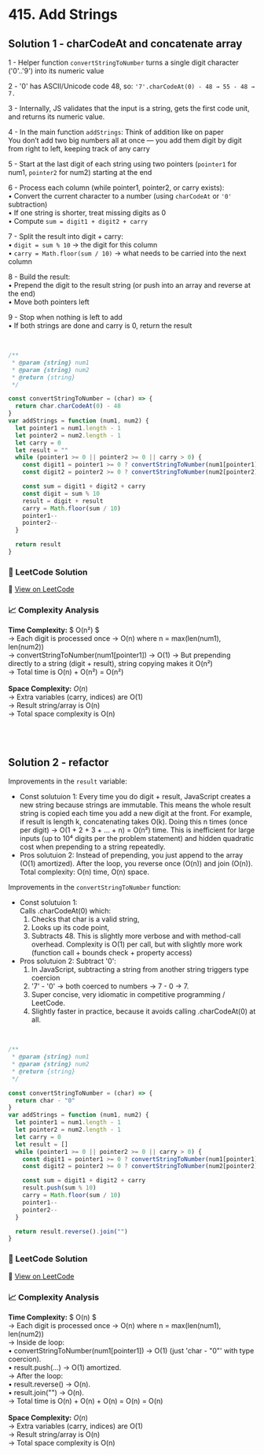 # 415. Add Strings

## Solution 1 - charCodeAt and concatenate array

1 - Helper function `convertStringToNumber` turns a single digit character ('0'..'9') into its numeric value

2 - '0' has ASCII/Unicode code 48, so: `'7'.charCodeAt(0) - 48 → 55 - 48 → 7.`

3 - Internally, JS validates that the input is a string, gets the first code unit, and returns its numeric value.

4 - In the main function `addStrings`: Think of addition like on paper  
You don’t add two big numbers all at once — you add them digit by digit from right to left, keeping track of any carry

5 - Start at the last digit of each string using two pointers (`pointer1` for num1, `pointer2` for num2) starting at the end

6 - Process each column (while pointer1, pointer2, or carry exists):  
• Convert the current character to a number (using `charCodeAt` or `'0'` subtraction)  
• If one string is shorter, treat missing digits as 0  
• Compute `sum = digit1 + digit2 + carry`

7 - Split the result into digit + carry:  
• `digit = sum % 10` → the digit for this column  
• `carry = Math.floor(sum / 10)` → what needs to be carried into the next column

8 - Build the result:  
• Prepend the digit to the result string (or push into an array and reverse at the end)  
• Move both pointers left

9 - Stop when nothing is left to add  
• If both strings are done and carry is 0, return the result

<br>

```javascript
/**
 * @param {string} num1
 * @param {string} num2
 * @return {string}
 */

const convertStringToNumber = (char) => {
  return char.charCodeAt(0) - 48
}
var addStrings = function (num1, num2) {
  let pointer1 = num1.length - 1
  let pointer2 = num2.length - 1
  let carry = 0
  let result = ""
  while (pointer1 >= 0 || pointer2 >= 0 || carry > 0) {
    const digit1 = pointer1 >= 0 ? convertStringToNumber(num1[pointer1]) : 0
    const digit2 = pointer2 >= 0 ? convertStringToNumber(num2[pointer2]) : 0

    const sum = digit1 + digit2 + carry
    const digit = sum % 10
    result = digit + result
    carry = Math.floor(sum / 10)
    pointer1--
    pointer2--
  }

  return result
}
```

### 📝 LeetCode Solution

🔗 [View on LeetCode](https://leetcode.com/problems/add-strings/submissions/1759948337/?envType=problem-list-v2&envId=2mxn884m)

### 📈 Complexity Analysis

**Time Complexity:** $ O(n²) $ <br>
→ Each digit is processed once → O(n) where n = max(len(num1), len(num2))  
→ convertStringToNumber(num1[pointer1]) → O(1)
→ But prepending directly to a string (digit + result), string copying makes it O(n²)  
→ Total time is O(n) + O(n²) = O(n²)  
<br>
**Space Complexity:** $O(n)$ <br>
→ Extra variables (carry, indices) are O(1)  
→ Result string/array is O(n)  
→ Total space complexity is O(n)

  <br>
  <br>

## Solution 2 - refactor

Improvements in the `result` variable:

- Const solutuion 1: Every time you do digit + result, JavaScript creates a new string because strings are immutable. This means the whole result string is copied each time you add a new digit at the front. For example, if result is length k, concatenating takes O(k). Doing this n times (once per digit) → O(1 + 2 + 3 + … + n) = O(n²) time. This is inefficient for large inputs (up to 10⁴ digits per the problem statement) and hidden quadratic cost when prepending to a string repeatedly.
- Pros solutuion 2: Instead of prepending, you just append to the array (O(1) amortized). After the loop, you reverse once (O(n)) and join (O(n)). Total complexity: O(n) time, O(n) space.

Improvements in the `convertStringToNumber` function:

- Const solutuion 1:  
  Calls .charCodeAt(0) which:
  1.  Checks that char is a valid string,
  2.  Looks up its code point,
  3.  Subtracts 48.
      This is slightly more verbose and with method-call overhead. Complexity is O(1) per call, but with slightly more work (function call + bounds check + property access)
- Pros solutuion 2:
  Subtract '0':
  1. In JavaScript, subtracting a string from another string triggers type coercion
  2. '7' - '0' → both coerced to numbers → 7 - 0 → 7.
  3. Super concise, very idiomatic in competitive programming / LeetCode.
  4. Slightly faster in practice, because it avoids calling .charCodeAt(0) at all.

<br>

```javascript
/**
 * @param {string} num1
 * @param {string} num2
 * @return {string}
 */

const convertStringToNumber = (char) => {
  return char - "0"
}
var addStrings = function (num1, num2) {
  let pointer1 = num1.length - 1
  let pointer2 = num2.length - 1
  let carry = 0
  let result = []
  while (pointer1 >= 0 || pointer2 >= 0 || carry > 0) {
    const digit1 = pointer1 >= 0 ? convertStringToNumber(num1[pointer1]) : 0
    const digit2 = pointer2 >= 0 ? convertStringToNumber(num2[pointer2]) : 0

    const sum = digit1 + digit2 + carry
    result.push(sum % 10)
    carry = Math.floor(sum / 10)
    pointer1--
    pointer2--
  }

  return result.reverse().join("")
}
```

### 📝 LeetCode Solution

🔗 [View on LeetCode](https://leetcode.com/problems/add-strings/submissions/1759955758/?envType=problem-list-v2&envId=2mxn884m)

### 📈 Complexity Analysis

**Time Complexity:** $ O(n) $ <br>
→ Each digit is processed once → O(n) where n = max(len(num1), len(num2))  
→ Inside de loop:  
• convertStringToNumber(num1[pointer1]) → O(1) (just 'char - "0"' with type coercion).  
• result.push(...) → O(1) amortized.  
→ After the loop:  
• result.reverse() → O(n).  
• result.join("") → O(n).  
→ Total time is O(n) + O(n) + O(n) = O(n) = O(n)  
<br>
**Space Complexity:** $O(n)$ <br>
→ Extra variables (carry, indices) are O(1)  
→ Result string/array is O(n)  
→ Total space complexity is O(n)

  <br>
  <br>
